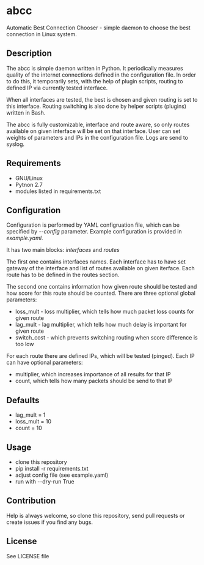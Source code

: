 # abcc
Automatic Best Connection Chooser - simple daemon to choose the best connection
in Linux system.

Description
---------
The abcc is simple daemon written in Python. It periodically measures quality of
the internet connections defined in the configuration file. In order to do this,
it temporarily sets, with the help of plugin scripts, routing to defined IP via
currently tested interface.

When all interfaces are tested, the best is chosen and given routing is set to
this interface. Routing switching is also done by helper scripts (plugins)
written in Bash.

The abcc is fully customizable, interface and route aware, so only routes
available on given interface will be set on that interface. User can set weights
of parameters and IPs in the configuration file. Logs are send to syslog.

Requirements
---------
- GNU/Linux
- Pytnon 2.7
- modules listed in requirements.txt

Configuration
---------
Configuration is performed by YAML configruation file, which can be specified
by *--config* parameter. Example configuration is provided in *example.yaml*.

It has two main blocks: *interfaces* and *routes*

The first one contains interfaces names. Each interface has to have set gateway
of the interface and list of routes available on given iterface. Each route has
to be defined in the routes section.

The second one contains information how given route should be tested and how
score for this route should be counted. There are three optional global parameters:
- loss_mult - loss multiplier, which tells how much packet loss counts for given
route
- lag_mult - lag multiplier, which tells how much delay is important for given route
- switch_cost - which prevents switching routing when score difference is too low

For each route there are defined IPs, which will be tested (pinged). Each IP can
have optional parameters:
- multiplier, which increases importance of all results for that IP
- count, which tells how many packets should be send to that IP

Defaults
---------
- lag_mult = 1
- loss_mult = 10
- count = 10

Usage
---------
- clone this repository
- pip install -r requirements.txt
- adjust config file (see example.yaml)
- run with --dry-run True

Contribution
---------
Help is always welcome, so clone this repository, send pull requests or create
issues if you find any bugs.

License
---------
See LICENSE file
